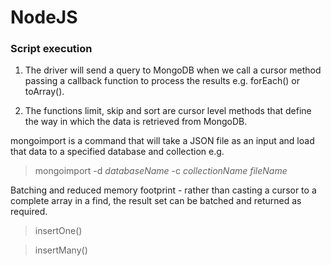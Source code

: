 
# NodeJS

### Script execution
1. The driver will send a query to MongoDB when we call a cursor method passing a callback function to process the results e.g. forEach() or toArray().

2. The functions limit, skip and sort are cursor level methods that define the way in which the data is retrieved from MongoDB. 

mongoimport is a command that will take a JSON file as an input and load that data to a specified database and collection e.g.
>mongoimport -d _databaseName_ -c _collectionName_ _fileName_

Batching and reduced memory footprint - rather than casting a cursor to a complete array in a find, the result set can be batched and returned as required.

>insertOne()

>insertMany()


